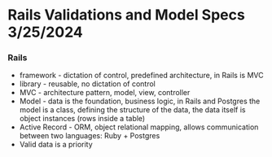 # Rails Validations and Model Specs 3/25/2024

### Rails

- framework - dictation of control, predefined architecture, in Rails is MVC
- library - reusable, no dictation of control
- MVC - architecture pattern, model, view, controller
- Model - data is the foundation, business logic, in Rails and Postgres the model is a class, defining the structure of the data, the data itself is object instances (rows inside a table)
- Active Record - ORM, object relational mapping, allows communication between two languages: Ruby + Postgres
- Valid data is a priority
